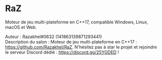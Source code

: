 # RaZ

Moteur de jeu multi-plateforme en C++17, compatible Windows, Linux, macOS et Web.

Auteur : Razakhel#0632 (141863139871293441) \
Description du salon : Moteur de jeu multi-plateforme en C++17 : https://github.com/Razakhel/RaZ. N'hésitez pas à star le projet et rejoindre le serveur Discord dédié : https://discord.gg/25YGDED !
